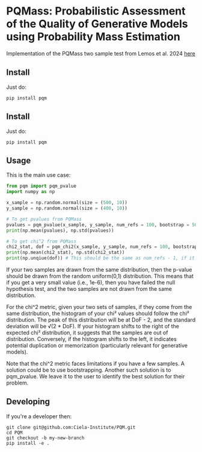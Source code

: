 # PQMass: Probabilistic Assessment of the Quality of Generative Models using Probability Mass Estimation

Implementation of the PQMass two sample test from Lemos et al. 2024 [here](https://arxiv.org/abs/2402.04355)

## Install

Just do:

```
pip install pqm
```

## Install

Just do:

```
pip install pqm
```

## Usage

This is the main use case:

```python
from pqm import pqm_pvalue
import numpy as np

x_sample = np.random.normal(size = (500, 10))
y_sample = np.random.normal(size = (400, 10))

# To get pvalues from PQMass
pvalues = pqm_pvalue(x_sample, y_sample, num_refs = 100, bootstrap = 50)
print(np.mean(pvalues), np.std(pvalues))

# To get chi^2 from PQMass
chi2_stat, dof = pqm_chi2(x_sample, y_sample, num_refs = 100, bootstrap = 50)
print(np.mean(chi2_stat), np.std(chi2_stat))
print(np.unqiue(dof)) # This should be the same as num_refs - 1, if it is not, we suggest you use pqm_pvalue
```

If your two samples are drawn from the same distribution, then the p-value should
be drawn from the random uniform(0,1) distribution. This means that if you get a
very small value (i.e., 1e-6), then you have failed the null hypothesis test, and
the two samples are not drawn from the same distribution.

For the chi^2 metric, given your two sets of samples, if they come from the same
distribution, the histogram of your chi² values should follow the chi² distribution. 
The peak of this distribution will be at DoF - 2, and the standard deviation will 
be √(2 * DoF). If your histogram shifts to the right of the expected chi² distribution, 
it suggests that the samples are out of distribution. Conversely, if the histogram shifts 
to the left, it indicates potential duplication or memorization (particularly relevant 
for generative models).

Note that the chi^2 metric faces limitations if you have a few samples. A solution could
be to use bootstrapping. Another such solution is to pqm_pvalue. We leave it to the user to 
identify the best solution for their problem.

## Developing

If you're a developer then:

```
git clone git@github.com:Ciela-Institute/PQM.git
cd PQM
git checkout -b my-new-branch
pip install -e .
```
